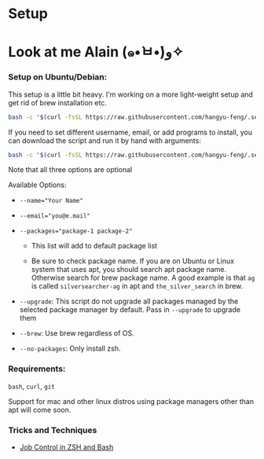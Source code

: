 # Setup
# Look at me Alain (๑•̀ㅂ•́)و✧

### Setup on Ubuntu/Debian:

  This setup is a little bit heavy. I'm working on a more light-weight setup and get rid of brew installation etc.

  ```sh
  bash -c "$(curl -fsSL https://raw.githubusercontent.com/hangyu-feng/.setup/master/setup.sh)"
  ```

  If you need to set different username, email, or add programs to install, you can download the script and run it by hand with arguments:
  ```sh
  bash -c "$(curl -fsSL https://raw.githubusercontent.com/hangyu-feng/.setup/master/setup.sh)" "" --flag1 --flag2
  ```

  Note that all three options are optional

  Available Options:

  - `--name="Your Name"`

  - `--email="you@e.mail"`

  - `--packages="package-1 package-2"`

    - This list will add to default package list

    - Be sure to check package name. If you are on Ubuntu or Linux system that uses apt, you should search apt package name. Otherwise search for brew package name. A good example is that `ag` is called `silversearcher-ag` in apt and `the_silver_search` in brew.

  - `--upgrade`: This script do not upgrade all packages managed by the selected package manager by default. Pass in `--upgrade` to upgrade them

  - `--brew`: Use brew regardless of OS.

  - `--no-packages`: Only install zsh.

### Requirements:
  `bash`, `curl`, `git`

  Support for mac and other linux distros using package managers other than apt will come soon.

### Tricks and Techniques

  - [Job Control in ZSH and Bash](https://gist.github.com/CMCDragonkai/6084a504b6a7fee270670fc8f5887eb4)
